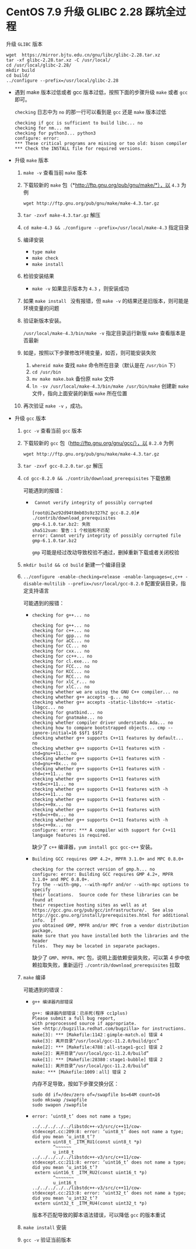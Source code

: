 # CentOS 7.9 升级 GLIBC 2.28 踩坑全过程

升级 `GLIBC` 版本

```
wget  https://mirror.bjtu.edu.cn/gnu/libc/glibc-2.28.tar.xz
tar -xf glibc-2.28.tar.xz -C /usr/local/
cd /usr/local/glibc-2.28/
mkdir build
cd build/
../configure --prefix=/usr/local/glibc-2.28
```

- 遇到 make 版本过低或者 gcc 版本过低，按照下面的步骤升级 `make` 或者 `gcc` 即可。

  `checking` 日志中为 `no` 的那一行可以看到是 `gcc` 还是 `make` 版本过低

  ```
  checking if gcc is sufficient to build libc... no
  checking for nm... nm
  checking for python3... python3
  configure: error: 
  *** These critical programs are missing or too old: bison compiler
  *** Check the INSTALL file for required versions.
  ```

- 升级 `make` 版本

  1. `make -v` 查看当前 `make` 版本

  2. 下载较新的 `make` 包（*http://ftp.gnu.org/pub/gnu/make/*），以 `4.3` 为例

     `wget http://ftp.gnu.org/pub/gnu/make/make-4.3.tar.gz`

  3. `tar -zxvf make-4.3.tar.gz` 解压

  4. `cd make-4.3 && ./configure --prefix=/usr/local/make-4.3` 指定目录

  5. 编译安装

     - `type make`
     - `make check`
     - `make install`

  6. 检验安装结果

     - `make -v` 如果显示版本为 `4.3` ，则安装成功

  7. 如果 `make install ` 没有报错，但 `make -v` 的结果还是旧版本，则可能是环境变量的问题

  8. 验证新版本安装。

     `/usr/local/make-4.3/bin/make -v` 指定目录运行新版 `make` 查看版本是否最新

  9. 如是，按照以下步骤修改环境变量，如否，则可能安装失败

     1. `whereid make` 查找 `make` 命令所在目录（默认是在 `/usr/bin` 下）
     2. `cd /usr/bin`
     3. `mv make make.bak` 备份原 `make` 文件
     4. `ln -sv /usr/local/make-4.3/bin/make /usr/bin/make` 创建新 `make` 文件，指向上面安装的新版 `make` 所在位置

  10. 再次验证 `make -v`  ，成功。

- 升级 `gcc` 版本

  1. `gcc -v` 查看当前 `gcc` 版本

  2. 下载较新的 `gcc` 包（http://ftp.gnu.org/gnu/gcc/），以 `8.2.0` 为例

     `wget http://ftp.gnu.org/pub/gnu/make/make-4.3.tar.gz`

  3. `tar -zxvf gcc-8.2.0.tar.gz` 解压

  4. `cd gcc-8.2.0 && ./contrib/download_prerequisites` 下载依赖

     可能遇到的报错：

     - ` Cannot verify integrity of possibly corrupted`

       ```
       [root@iZwz92d94t8mb03s9z327hZ gcc-8.2.0]# ./contrib/download_prerequisites
       gmp-6.1.0.tar.bz2: 失败
       sha512sum: 警告：1 个校验和不匹配
       error: Cannot verify integrity of possibly corrupted file gmp-6.1.0.tar.bz2
       ```

       `gmp` 可能是经过改动导致校验不通过，删掉重新下载或者关闭校验

  5. `mkdir build && cd build` 新建一个编译目录

  6. `../configure -enable-checking=release -enable-languages=c,c++ -disable-multilib --prefix=/usr/local/gcc-8.2.0` 配置安装目录，指定支持语言

     可能遇到的报错：

     - `checking for g++... no` 

       ```
       checking for g++... no
       checking for c++... no
       checking for gpp... no
       checking for aCC... no
       checking for CC... no
       checking for cxx... no
       checking for cc++... no
       checking for cl.exe... no
       checking for FCC... no
       checking for KCC... no
       checking for RCC... no
       checking for xlC_r... no
       checking for xlC... no
       checking whether we are using the GNU C++ compiler... no
       checking whether g++ accepts -g... no
       checking whether g++ accepts -static-libstdc++ -static-libgcc... no
       checking for gnatbind... no
       checking for gnatmake... no
       checking whether compiler driver understands Ada... no
       checking how to compare bootstrapped objects... cmp --ignore-initial=16 $$f1 $$f2
       checking whether g++ supports C++11 features by default... no
       checking whether g++ supports C++11 features with -std=gnu++11... no
       checking whether g++ supports C++11 features with -std=gnu++0x... no
       checking whether g++ supports C++11 features with -std=c++11... no
       checking whether g++ supports C++11 features with +std=c++11... no
       checking whether g++ supports C++11 features with -h std=c++11... no
       checking whether g++ supports C++11 features with -std=c++0x... no
       checking whether g++ supports C++11 features with +std=c++0x... no
       checking whether g++ supports C++11 features with -h std=c++0x... no
       configure: error: *** A compiler with support for C++11 language features is required.
       ```

       缺少了 `c++` 编译器，`yum install gcc gcc-c++` 安装。

     - `Building GCC requires GMP 4.2+, MPFR 3.1.0+ and MPC 0.8.0+`

       ```
       checking for the correct version of gmp.h... no
       configure: error: Building GCC requires GMP 4.2+, MPFR 3.1.0+ and MPC 0.8.0+.
       Try the --with-gmp, --with-mpfr and/or --with-mpc options to specify
       their locations.  Source code for these libraries can be found at
       their respective hosting sites as well as at
       https://gcc.gnu.org/pub/gcc/infrastructure/.  See also
       http://gcc.gnu.org/install/prerequisites.html for additional info.  If
       you obtained GMP, MPFR and/or MPC from a vendor distribution package,
       make sure that you have installed both the libraries and the header
       files.  They may be located in separate packages.
       ```

       缺少了 `GMP`、`MPFR`、`MPC` 包，说明上面依赖安装失败，可以第 4 步中依赖拉取失败，重新运行 `./contrib/download_prerequisites` 拉取

  7. `make` 编译

     可能遇到的错误：

     - `g++ 编译器内部错误`

       ```
       g++: 编译器内部错误：已杀死(程序 cc1plus)
       Please submit a full bug report,
       with preprocessed source if appropriate.
       See <http://bugzilla.redhat.com/bugzilla> for instructions.
       make[3]: *** [Makefile:1142：gimple-match.o] 错误 4
       make[3]: 离开目录“/usr/local/gcc-11.2.0/build/gcc”
       make[2]: *** [Makefile:4788：all-stage1-gcc] 错误 2
       make[2]: 离开目录“/usr/local/gcc-11.2.0/build”
       make[1]: *** [Makefile:28380：stage1-bubble] 错误 2
       make[1]: 离开目录“/usr/local/gcc-11.2.0/build”
       make: *** [Makefile:1009：all] 错误 2
       ```

       内存不足导致，按如下步骤交换分区：

       ```
       sudo dd if=/dev/zero of=/swapfile bs=64M count=16
       sudo mkswap /swapfile
       sudo swapon /swapfile
       ```

     - `error: ‘uint8_t’ does not name a type;`

       ```
       ../../../../../libstdc++-v3/src/c++11/cow-stdexcept.cc:209:8: error: ‘uint8_t’ does not name a type; did you mean ‘u_int8_t’?
        extern uint8_t _ITM_RU1(const uint8_t *p)
               ^~~~~~~
               u_int8_t
       ../../../../../libstdc++-v3/src/c++11/cow-stdexcept.cc:211:8: error: ‘uint16_t’ does not name a type; did you mean ‘u_int16_t’?
        extern uint16_t _ITM_RU2(const uint16_t *p)
               ^~~~~~~~
               u_int16_t
       ../../../../../libstdc++-v3/src/c++11/cow-stdexcept.cc:213:8: error: ‘uint32_t’ does not name a type; did you mean ‘u_int32_t’?
        extern uint32_t _ITM_RU4(const uint32_t *p)
       ```

       版本不匹配导致的脚本语法错误，可以降低 `gcc` 的版本重试

  8. `make install` 安装

  9. `gcc -v` 验证当前版本